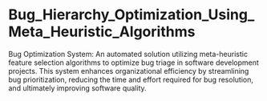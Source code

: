 # Bug_Hierarchy_Optimization_Using_Meta_Heuristic_Algorithms
Bug Optimization System: An automated solution utilizing meta-heuristic feature selection algorithms to optimize bug triage in software development projects. This system enhances organizational efficiency by streamlining bug prioritization, reducing the time and effort required for bug resolution, and ultimately improving software quality.
